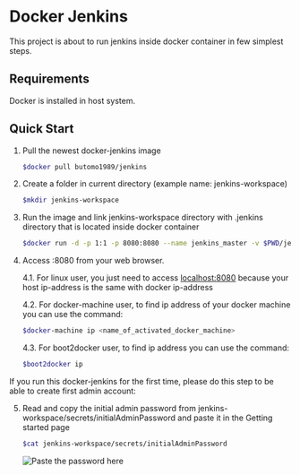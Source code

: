 Docker Jenkins
==============
This project is about to run jenkins inside docker container in few simplest steps.

Requirements
------------
Docker is installed in host system.

Quick Start
-----------
1. Pull the newest docker-jenkins image
	
	```bash
	$docker pull butomo1989/jenkins
	```

2. Create a folder in current directory (example name: jenkins-workspace)
	
	```bash
	$mkdir jenkins-workspace
	```

3. Run the image and link jenkins-workspace directory with .jenkins directory that is located inside docker container

	```bash
	$docker run -d -p 1:1 -p 8080:8080 --name jenkins_master -v $PWD/jenkins-workspace:/root/.jenkins butomo1989/jenkins
	```

4. Access <docker-ip-address>:8080 from your web browser.

	4.1. For linux user, you just need to access [localhost:8080] because your host ip-address is the same with docker ip-address

	4.2. For docker-machine user, to find ip address of your docker machine you can use the command:

	```bash
	$docker-machine ip <name_of_activated_docker_machine>
	```

	4.3. For boot2docker user, to find ip address you can use the command:

	```bash
	$boot2docker ip
	```

If you run this docker-jenkins for the first time, please do this step to be able to create first admin account:

5. Read and copy the initial admin password from jenkins-workspace/secrets/initialAdminPassword and paste it in the Getting started page

	```bash
	$cat jenkins-workspace/secrets/initialAdminPassword
	```

	![][InitialAdminPassword]

[InitialAdminPassword]: <img/InitialAdminPassword.png> "Paste the password here"
[localhost:8080]: <http:localhost:8080>
